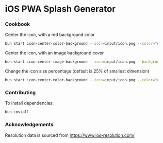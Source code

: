 # iOS PWA Splash Generator

### Cookbook

Center the icon, with a red background color
```bash
bun start icon-center-color-background --icon=input/icon.png --color="#ff0000"
```

Center the icon, with an image background cover
```bash
bun start icon-center-image-background --icon=input/icon.png --background=input/background.png
```

Change the icon size percentage (default is 25% of smallest dimension)
```bash
bun start icon-center-color-background --icon=input/icon.png --color="#ff0000" --size=50
```

### Contributing

To install dependencies:
```bash
bun install
```

### Acknowledgements

Resolution data is sourced from https://www.ios-resolution.com/
